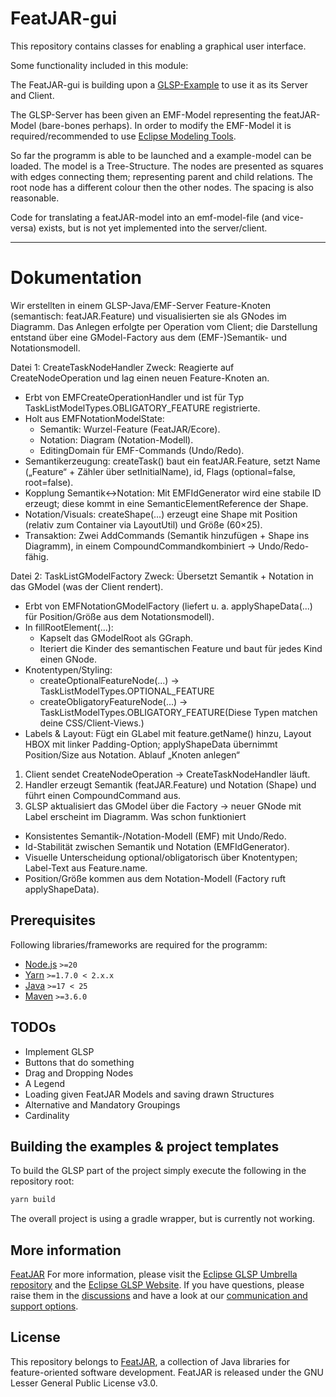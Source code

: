 # FeatJAR-gui

This repository contains classes for enabling a graphical user interface.

Some functionality included in this module:


The FeatJAR-gui is building upon a [GLSP-Example](https://github.com/eclipse-glsp/glsp-examples/tree/master/project-templates/java-emf-eclipse) to use it as its Server and Client.

The GLSP-Server has been given an EMF-Model representing the featJAR-Model (bare-bones perhaps).
In order to modify the EMF-Model it is required/recommended to use [Eclipse Modeling Tools](https://www.eclipse.org/downloads/packages/release/2025-09/r/eclipse-modeling-tools).


So far the programm is able to be launched and a example-model can be loaded. The model is a Tree-Structure.
The nodes are presented as squares with edges connecting them; representing parent and child relations. The root node has a different colour then the other nodes. The spacing is also reasonable.

Code for translating a featJAR-model into an emf-model-file (and vice-versa) exists, but is not yet implemented into the server/client.


---
# Dokumentation
Wir erstellten in einem GLSP-Java/EMF-Server Feature-Knoten (semantisch: featJAR.Feature) und visualisierten sie als GNodes im Diagramm. Das Anlegen erfolgte per Operation vom Client; die Darstellung entstand über eine GModel-Factory aus dem (EMF-)Semantik- und Notationsmodell.

Datei 1: CreateTaskNodeHandler
Zweck: Reagierte auf CreateNodeOperation und lag einen neuen Feature-Knoten an.
* Erbt von EMFCreateOperationHandler<CreateNodeOperation> und ist für Typ TaskListModelTypes.OBLIGATORY_FEATURE registrierte.
* Holt aus EMFNotationModelState:
    * Semantik: Wurzel-Feature (FeatJAR/Ecore).
    * Notation: Diagram (Notation-Modell).
    * EditingDomain für EMF-Commands (Undo/Redo).
* Semantikerzeugung: createTask() baut ein featJAR.Feature, setzt Name („Feature“ + Zähler über setInitialName), id, Flags (optional=false, root=false).
* Kopplung Semantik↔Notation: Mit EMFIdGenerator wird eine stabile ID erzeugt; diese kommt in eine SemanticElementReference der Shape.
* Notation/Visuals: createShape(...) erzeugt eine Shape mit Position (relativ zum Container via LayoutUtil) und Größe (60×25).
* Transaktion: Zwei AddCommands (Semantik hinzufügen + Shape ins Diagramm), in einem CompoundCommandkombiniert → Undo/Redo-fähig.

Datei 2: TaskListGModelFactory
Zweck: Übersetzt Semantik + Notation in das GModel (was der Client rendert).
* Erbt von EMFNotationGModelFactory (liefert u. a. applyShapeData(...) für Position/Größe aus dem Notationsmodell).
* In fillRootElement(...):
    * Kapselt das GModelRoot als GGraph.
    * Iteriert die Kinder des semantischen Feature und baut für jedes Kind einen GNode.
* Knotentypen/Styling:
    * createOptionalFeatureNode(...) → TaskListModelTypes.OPTIONAL_FEATURE
    * createObligatoryFeatureNode(...) → TaskListModelTypes.OBLIGATORY_FEATURE(Diese Typen matchen deine CSS/Client-Views.)
* Labels & Layout: Fügt ein GLabel mit feature.getName() hinzu, Layout HBOX mit linker Padding-Option; applyShapeData übernimmt Position/Size aus Notation.
Ablauf „Knoten anlegen“
1. Client sendet CreateNodeOperation → CreateTaskNodeHandler läuft.
2. Handler erzeugt Semantik (featJAR.Feature) und Notation (Shape) und führt einen CompoundCommand aus.
3. GLSP aktualisiert das GModel über die Factory → neuer GNode mit Label erscheint im Diagramm.
Was schon funktioniert
* Konsistentes Semantik-/Notation-Modell (EMF) mit Undo/Redo.
* Id-Stabilität zwischen Semantik und Notation (EMFIdGenerator).
* Visuelle Unterscheidung optional/obligatorisch über Knotentypen; Label-Text aus Feature.name.
* Position/Größe kommen aus dem Notation-Modell (Factory ruft applyShapeData).

## Prerequisites

Following libraries/frameworks are required for the programm:

-   [Node.js](https://nodejs.org/en/) `>=20`
-   [Yarn](https://classic.yarnpkg.com/en/docs/install#debian-stable) `>=1.7.0 < 2.x.x`
-   [Java](https://www.oracle.com/java/technologies/javase-jdk11-downloads.html) `>=17 < 25`
-   [Maven](https://maven.apache.org/) `>=3.6.0`


## TODOs

* Implement GLSP
* Buttons that do something
* Drag and Dropping Nodes
* A Legend
* Loading given FeatJAR Models and saving drawn Structures
* Alternative and Mandatory Groupings 
* Cardinality


## Building the examples & project templates

To build the GLSP part of the project simply execute the following in the repository root:

```bash
yarn build
```

The overall project is using a gradle wrapper, but is currently not working.

## More information

[FeatJAR](https://github.com/FeatureIDE/FeatJAR)
For more information, please visit the [Eclipse GLSP Umbrella repository](https://github.com/eclipse-glsp/glsp) and the [Eclipse GLSP Website](https://www.eclipse.org/glsp/).
If you have questions, please raise them in the [discussions](https://github.com/eclipse-glsp/glsp/discussions) and have a look at our [communication and support options](https://www.eclipse.org/glsp/contact/).

## License

This repository belongs to [FeatJAR](https://github.com/FeatureIDE/FeatJAR), a collection of Java libraries for feature-oriented software development.
FeatJAR is released under the GNU Lesser General Public License v3.0.
